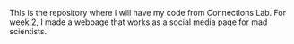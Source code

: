 This is the repository where I will have my code from Connections Lab. For week 2, I made a webpage that works as a social media page for mad scientists.
